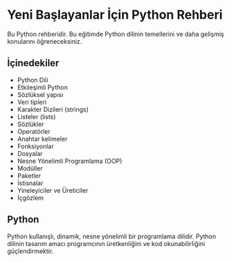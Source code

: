 # Yeni Başlayanlar İçin Python Rehberi
Bu Python rehberidir. Bu eğitimde Python dilinin temellerini ve daha gelişmiş konularını öğreneceksiniz.

## İçinedekiler
* Python Dili
* Etkileşimli Python
* Sözlüksel yapısı
* Veri tipleri
* Karakter Dizileri (strings)
* Listeler (lists)
* Sözlükler
* Operatörler
* Anahtar kelimeler
* Fonksiyonlar
* Dosyalar
* Nesne Yönelimli Programlama (OOP)
* Modüller
* Paketler
* İstisnalar
* Yineleyiciler ve Üreticiler
* İçgözlem

## Python
Python kullanışlı, dinamik, nesne yönelimli bir programlama dilidir. Python dilinin tasarım amacı programcının üretkenliğini ve kod okunabilirliğini güçlendirmektir.
